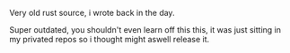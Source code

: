 Very old rust source, i wrote back in the day.

Super outdated, you shouldn't even learn off this this, it was just sitting in my privated repos so i thought might aswell release it.
